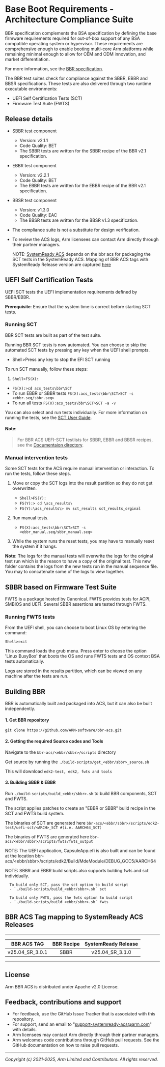 # Base Boot Requirements - Architecture Compliance Suite
BBR specification complements the BSA specification by defining the base firmware requirements
required for out-of-box support of any BSA compatible operating system or hypervisor. These requirements are comprehensive enough
to enable booting multi-core Arm platforms while remaining minimal enough to allow for OEM and ODM innovation, and
market differentiation.

For more information, see the [BBR specification](https://developer.arm.com/documentation/den0044/g/?lang=en).

The BBR test suites check for compliance against the SBBR, EBBR and BBSR specifications. These tests are also delivered through two runtime executable environments:
  - UEFI Self Certification Tests (SCT)
  - Firmware Test Suite (FWTS)

## Release details
- SBBR test component
  - Version: v2.1.1
  - Code Quality: BET
  - The SBBR tests are written for the SBBR recipe of the BBR v2.1 specification.
 
- EBBR test component
  - Version: v2.2.1
  - Code Quality: BET
  - The EBBR tests are written for the EBBR recipe of the BBR v2.1 specification.
 
- BBSR test component
  - Version: v1.3.0
  - Code Quality: EAC
  - The BBSR tests are written for the BBSR v1.3 specification.

- The compliance suite is not a substitute for design verification.
- To review the ACS logs, Arm licensees can contact Arm directly through their partner managers.

  NOTE: [SystemReady ACS](https://github.com/ARM-software/arm-systemready) depends on the bbr acs for packaging the SCT tests in the SystemReady ACS.
  Mapping of BBR ACS tags with SystemReady Release version are captured [here](#bbr-acs-tag-mapping-to-systemready-acs-releases)

## UEFI Self Certification Tests
UEFI SCT tests the UEFI implementation requirements defined by SBBR/EBBR.

**Prerequisite**: Ensure that the system time is correct before starting SCT tests.

### Running SCT
BBR SCT tests are built as part of the test suite. <br />

Running BBR SCT tests is now automated. You can choose to skip the automated SCT tests by pressing any key when the UEFI shell prompts.

- Shell>Press any key to stop the EFI SCT running

To run SCT manually, follow these steps:


1. `Shell>FS(X):`
- `FS(X):>cd acs_tests\bbr\SCT`
- To run EBBR or SBBR tests
 `FS(X):acs_tests\bbr\SCT>SCT -s <ebbr.seq/sbbr.seq>`
 - To run all tests
 `FS(X):acs_tests\bbr\SCT>SCT -a -v`
 

You can also select and run tests individually. For more information on running the tests, see the [SCT User Guide](http://www.uefi.org/testtools).

#### Note:

> For BBR ACS UEFI-SCT testlists for SBBR, EBBR and BBSR recipes, see the [Documentaion directory](./docs/).

### Manual intervention tests
Some SCT tests for the ACS require manual intervention or interaction.
To run the tests, follow these steps.

1. Move or copy the SCT logs into the result partition so they do not get overwritten.

	- `Shell>FS(Y):`
	- `FS(Y):> cd \acs_results\`
	- `FS(Y):\acs_results\> mv sct_results sct_results_orginal`



2. Run manual tests.

	- `FS(X):acs_tests\bbr\SCT>SCT -s <ebbr_manual.seq/sbbr_manual.seq>`
 
3. While the system runs the reset tests, you may have to manually reset the system if it hangs.

**Note:** The logs for the manual tests will overwrite the logs for the original test run which is the reason to have a copy of the original test. This new folder contains the logs from the new tests run in the manual sequence file. You may to concatenate some of the logs to view together.



## SBBR based on Firmware Test Suite
FWTS is a package hosted by Canonical. FWTS provides tests for ACPI, SMBIOS and UEFI.
Several SBBR assertions are tested through FWTS.

### Running FWTS tests

From the UEFI shell, you can choose to boot Linux OS by entering the command:

`Shell>exit`

This command loads the grub menu. Press enter to choose the option 'Linux BusyBox' that boots the OS and runs FWTS tests and OS context BSA tests automatically. <br />

Logs are stored in the results partition, which can be viewed on any machine after the tests are run.


## Building BBR
BBR is automatically built and packaged into ACS, but it can also be built independently.

#### 1.  Get BBR repository
`git clone https://github.com/ARM-software/bbr-acs.git`

#### 2. Getting the required Source codes and Tools
Navigate to the `bbr-acs/<ebbr/sbbr>/scripts` directory

Get source by running the
`./build-scripts/get_<ebbr/sbbr>_source.sh`

This will download `edk2-test, edk2, fwts and tools`

#### 3. Building SBBR & EBBR
 Run
`./build-scripts/build_<ebbr/sbbr>.sh`
to build BBR components, SCT and FWTS.

The script applies patches to create an "EBBR or SBBR" build recipe in the SCT and FWTS build system.

The binaries of SCT are generated here
    `bbr-acs/<ebbr/sbbr>/scripts/edk2-test/uefi-sct/<ARCH>_SCT #(i.e. AARCH64_SCT)`

The binaries of FWTS are generated here
    `bbr-acs/<ebbr/sbbr>/scripts/fwts/fwts_output`

NOTE: The UEFI application, CapsuleApp.efi is also built and can be found at the location bbr-acs/<ebbr/sbbr>/scripts/edk2/Build/MdeModule/DEBUG_GCC5/AARCH64 <br />

NOTE: SBBR and EBBR build scripts also supports bulding fwts and sct individually.

      To build only SCT, pass the sct option to build script
      - `./build-scripts/build_<ebbr/sbbr>.sh` sct
      
      To build only FWTS, pass the fwts option to build script
      - `./build-scripts/build_<ebbr/sbbr>.sh` fwts

## BBR ACS Tag mapping to SystemReady ACS Releases
---------------------------------------------------------------------
|    BBR ACS TAG        |     BBR Recipe      | SystemReady Release |
|-----------------------|:-------------------:|:-------------------:|
|   v25.04_SR_3.0.1     |       SBBR          |  v25.04_SR_3.1.0    |
---------------------------------------------------------------------

## License
 
Arm BBR ACS is distributed under Apache v2.0 License.


## Feedback, contributions and support

 - For feedback, use the GitHub Issue Tracker that is associated with this repository.
 - For support, send an email to "support-systemready-acs@arm.com" with details.
 - Arm licensees may contact Arm directly through their partner managers.
 - Arm welcomes code contributions through GitHub pull requests. See the GitHub documentation on how to raise pull requests.

--------------

*Copyright (c) 2021-2025, Arm Limited and Contributors. All rights reserved.*
